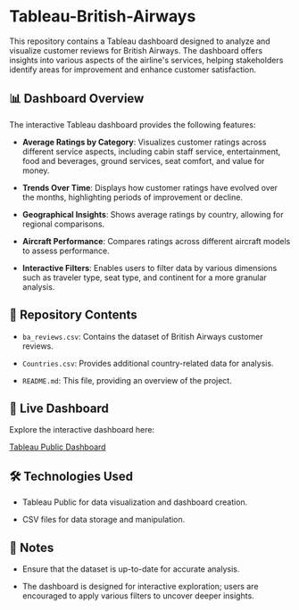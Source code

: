 # Tableau-British-Airways

This repository contains a Tableau dashboard designed to analyze and visualize customer reviews for British Airways. The dashboard offers insights into various aspects of the airline's services, helping stakeholders identify areas for improvement and enhance customer satisfaction.

## 📊 Dashboard Overview

The interactive Tableau dashboard provides the following features:

- **Average Ratings by Category**: Visualizes customer ratings across different service aspects, including cabin staff service, entertainment, food and beverages, ground services, seat comfort, and value for money.

- **Trends Over Time**: Displays how customer ratings have evolved over the months, highlighting periods of improvement or decline.

- **Geographical Insights**: Shows average ratings by country, allowing for regional comparisons.

- **Aircraft Performance**: Compares ratings across different aircraft models to assess performance.

- **Interactive Filters**: Enables users to filter data by various dimensions such as traveler type, seat type, and continent for a more granular analysis.

## 📁 Repository Contents

- `ba_reviews.csv`: Contains the dataset of British Airways customer reviews.

- `Countries.csv`: Provides additional country-related data for analysis.

- `README.md`: This file, providing an overview of the project.

## 🔗 Live Dashboard

Explore the interactive dashboard here:

[Tableau Public Dashboard](https://public.tableau.com/app/profile/pranav.ghadge1201/viz/BritishAirways_17452960981040/Dashboard1?publish=yes)

## 🛠️ Technologies Used

- Tableau Public for data visualization and dashboard creation.

- CSV files for data storage and manipulation.

## 📌 Notes

- Ensure that the dataset is up-to-date for accurate analysis.

- The dashboard is designed for interactive exploration; users are encouraged to apply various filters to uncover deeper insights.
